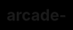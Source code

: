# arcade-

<!DOCTYPE html>
<html lang="es">
<head>
  <meta charset="UTF-8">
  <title>Jugar DOOM</title>
  <script src="https://js-dos.com/6.22/current/js-dos.js"></script>
  <style>
    html, body {
      margin: 0;
      padding: 0;
      background-color: #000;
      height: 100%;
      display: flex;
      justify-content: center;
      align-items: center;
    }
    #dosbox {
      width: 100vw;
      height: 100vh;
    }
  </style>
</head>
<body>
  <div id="dosbox"></div>
  <script>
    Dos(document.getElementById("dosbox")).ready((fs, main) => {
      fs.extract("doom.zip").then(() => {
        main(["doom.exe"]);
      });
    });
  </script>
</body>
</html>
